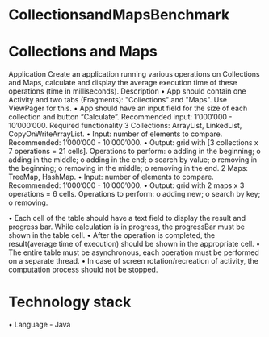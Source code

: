 # CollectionsandMapsBenchmark
# Collections and Maps
Application
Create an application running various operations on Collections and Maps, calculate and display the average execution time of these operations (time in milliseconds).
Description
•	App should contain one Activity and two tabs (Fragments): "Collections" and "Maps". Use ViewPager for this.
•	App should have an input field for the size of each collection and button “Calculate”. Recommended input: 1’000’000 - 10’000’000.
Required functionality
3 Collections: ArrayList, LinkedList, CopyOnWriteArrayList.
•	Input: number of elements to compare. Recommended: 1’000’000 - 10’000’000.
•	Output: grid with [3 collections x 7 operations = 21 cells]. Operations to perform:
o	adding in the beginning;
o	adding in the middle;
o	adding in the end;
o	search by value;
o	removing in the beginning;
o	removing in the middle;
o	removing in the end.
2 Maps: TreeMap, HashMap.
•	Input: number of elements to compare. Recommended: 1’000’000 - 10’000’000.
•	Output: grid with 2 maps x 3 operations = 6 cells. Operations to perform:
o	adding new;
o	search by key;
o	removing.



•	Each cell of the table should have a text field to display the result and progress bar. While calculation is in progress, the progressBar must be shown in the table cell. 
•	After the operation is completed, the result(average time of execution) should be shown in the appropriate cell.
•	The entire table must be asynchronous, each operation must be performed on a separate thread.
•	In case of screen rotation/recreation of activity, the computation process should not be stopped.


# Technology stack
•	Language - Java
